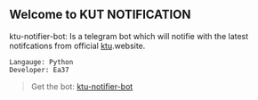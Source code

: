Welcome to **KUT NOTIFICATION**
---
ktu-notifier-bot: Is a telegram bot which will notifie with the latest
notifcations from official [ktu](https://ktu.edu.in/).website.

```
Langauge: Python
Developer: Ea37
```

> Get the bot: [ktu-notifier-bot](t.me/ktu_latest_notification_bot)
